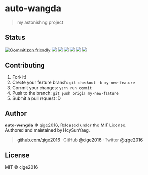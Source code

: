 # auto-wangda

> my astonishing project

## Status

[![Commitizen friendly](https://img.shields.io/badge/commitizen-friendly-brightgreen.svg)](http://commitizen.github.io/cz-cli/)
[![](https://img.shields.io/circleci/project/github/qige2016/auto-wangda.svg)](https://circleci.com/gh/qige2016/auto-wangda/tree/master)
[![](https://img.shields.io/npm/v/auto-wangda.svg)](https://www.npmjs.com/package/auto-wangda)
[![](https://img.shields.io/npm/dm/auto-wangda.svg)](https://www.npmjs.com/package/auto-wangda)
[![](https://img.shields.io/npm/l/auto-wangda.svg)](https://www.npmjs.com/package/auto-wangda)
[![](https://img.shields.io/badge/support%20me-donate-ff00ff.svg)](https://www.patreon.com/qige2016)
[![](https://img.shields.io/badge/code_style-prettier-ff69b4.svg)](https://github.com/prettier/prettier)

## Contributing

1. Fork it!
2. Create your feature branch: `git checkout -b my-new-feature`
3. Commit your changes: `yarn run commit`
4. Push to the branch: `git push origin my-new-feature`
5. Submit a pull request :D

## Author

**auto-wangda** © [qige2016](https://github.com/qige2016), Released under the [MIT](./LICENSE) License.<br>
Authored and maintained by HcySunYang.

> [github.com/qige2016](https://github.com/qige2016) · GitHub [@qige2016](https://github.com/qige2016) · Twitter [@qige2016](https://twitter.com/qige2016)

## License

MIT &copy; qige2016
